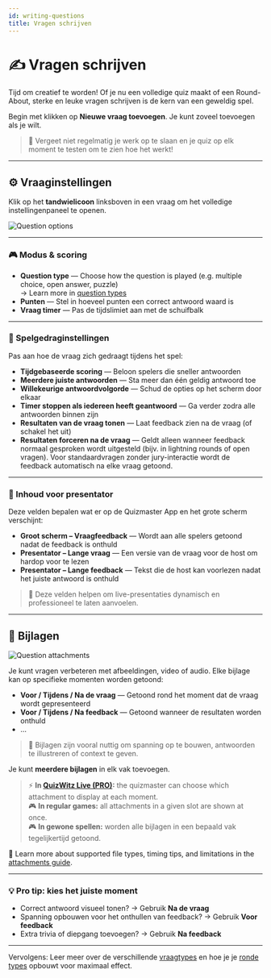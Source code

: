 ```yaml
---
id: writing-questions
title: Vragen schrijven
---
```


# ✍️ Vragen schrijven

Tijd om creatief te worden! Of je nu een volledige quiz maakt of een Round-About, sterke en leuke vragen schrijven is de kern van een geweldig spel.

Begin met klikken op **Nieuwe vraag toevoegen**. Je kunt zoveel toevoegen als je wilt.

> 💾 Vergeet niet regelmatig je werk op te slaan en je quiz op elk moment te testen om te zien hoe het werkt!

---

## ⚙️ Vraaginstellingen

Klik op het **tandwielicoon** linksboven in een vraag om het volledige instellingenpaneel te openen.

![Question options](/images/question-options.png)

---

### 🎮 Modus & scoring

- **Question type** — Choose how the question is played (e.g. multiple choice, open answer, puzzle)\
  → Learn more in [question types](../question-types/000-question-types.md)
- **Punten** — Stel in hoeveel punten een correct antwoord waard is
- **Vraag timer** — Pas de tijdslimiet aan met de schuifbalk

---

### 🧩 Spelgedraginstellingen

Pas aan hoe de vraag zich gedraagt tijdens het spel:

- **Tijdgebaseerde scoring** — Beloon spelers die sneller antwoorden
- **Meerdere juiste antwoorden** — Sta meer dan één geldig antwoord toe
- **Willekeurige antwoordvolgorde** — Schud de opties op het scherm door elkaar
- **Timer stoppen als iedereen heeft geantwoord** — Ga verder zodra alle antwoorden binnen zijn
- **Resultaten van de vraag tonen** — Laat feedback zien na de vraag (of schakel het uit)
- **Resultaten forceren na de vraag** — Geldt alleen wanneer feedback normaal gesproken wordt uitgesteld (bijv. in lightning rounds of open vragen). Voor standaardvragen zonder jury-interactie wordt de feedback automatisch na elke vraag getoond.

---

### 🎤 Inhoud voor presentator

Deze velden bepalen wat er op de Quizmaster App en het grote scherm verschijnt:

- **Groot scherm – Vraagfeedback** — Wordt aan alle spelers getoond nadat de feedback is onthuld
- **Presentator – Lange vraag** — Een versie van de vraag voor de host om hardop voor te lezen
- **Presentator – Lange feedback** — Tekst die de host kan voorlezen nadat het juiste antwoord is onthuld

> 📝 Deze velden helpen om live-presentaties dynamisch en professioneel te laten aanvoelen.

---

## 📎 Bijlagen

![Question attachments](/images/question-attachments.png)

Je kunt vragen verbeteren met afbeeldingen, video of audio. Elke bijlage kan op specifieke momenten worden getoond:

- **Voor / Tijdens / Na de vraag** — Getoond rond het moment dat de vraag wordt gepresenteerd
- **Voor / Tijdens / Na feedback** — Getoond wanneer de resultaten worden onthuld
- ...

> 🧠 Bijlagen zijn vooral nuttig om spanning op te bouwen, antwoorden te illustreren of context te geven.

Je kunt **meerdere bijlagen** in elk vak toevoegen.

> ⚡ **In [QuizWitz Live (PRO)](../quizmaster/001-introduction.md):** the quizmaster can choose which attachment to display at each moment.\
> 🎮 **In regular games:** all attachments in a given slot are shown at once.\
> 🎮 **In gewone spellen:** worden alle bijlagen in een bepaald vak tegelijkertijd getoond.

📘 Learn more about supported file types, timing tips, and limitations in the [attachments guide](../editor/attachments).

---

### 💡 Pro tip: kies het juiste moment

- Correct antwoord visueel tonen? → Gebruik **Na de vraag**
- Spanning opbouwen voor het onthullen van feedback? → Gebruik **Voor feedback**
- Extra trivia of diepgang toevoegen? → Gebruik **Na feedback**

---

Vervolgens: Leer meer over de verschillende [vraagtypes](../question-types/000-question-types.md) en hoe je je [ronde types](../round-types/000-round-types.md) opbouwt voor maximaal effect.

